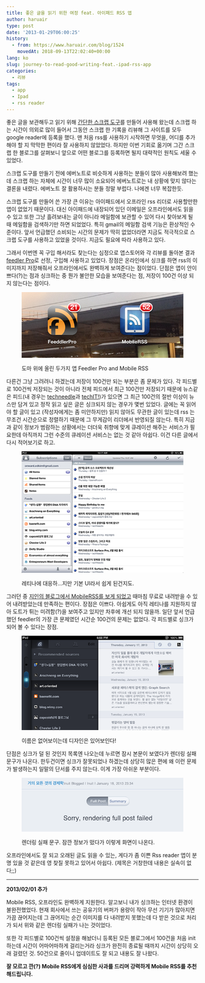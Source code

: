 ```yaml
---
title: 좋은 글을 읽기 위한 여정 feat. 아이패드 RSS 앱
author: haruair
type: post
date: '2013-01-29T06:00:25'
history:
  - from: https://www.haruair.com/blog/1524
    movedAt: 2018-09-13T22:02:40+00:00
lang: ko
slug: journey-to-read-good-writing-feat.-ipad-rss-app
categories:
  - 리뷰
tags:
  - app
  - Ipad
  - rss reader
---
```


좋은 글을 보관해두고 읽기 위해 <a href="http://haruair.com/readlater" target="_blank">간단한 스크랩 도구</a>를 만들어 사용해 왔는데 스크랩 하는 시간이 의외로 많이 들어서 그동안 스크랩 한 기록을 리뷰해 그 사이트를 모두 google reader에 등록을 했다. 맨 처음 rss를 사용하기 시작하면 무엇을, 어디를 추가해야 할 지 막막한 편이라 잘 사용하지 않았었다. 하지만 이번 기회로 옮기며 그간 스크랩 한 블로그를 살펴보니 앞으로 어떤 블로그를 등록하면 될지 대략적인 원칙도 세울 수 있었다.

스크랩 도구를 만들기 전에 에버노트로 비슷하게 사용하는 분들이 많아 사용해보려 했는데 스크랩 하는 자체에 시간이 너무 많이 소요되어 에버노트로는 내 상황에 맞지 않다는 결론을 내렸다. 에버노트 잘 활용하시는 분들 정말 부럽다. 나에겐 너무 복잡한듯.

스크랩 도구를 만들어 쓴 가장 큰 이유는 아이패드에서 오프라인 rss 리더로 사용할만한 앱이 없었기 때문이다. 대신 아이패드에 내장되어 있던 이메일은 오프라인에서도 읽을 수 있고 또한 그냥 흘려보내는 글이 아니라 메일함에 보관할 수 있어 다시 찾아보게 될 때 메일함을 검색하기만 하면 되었었다. 특히 gmail의 메일함 검색 기능은 환상적인 수준이다. 앞서 언급했던 소비되는 시간의 문제가 딱히 없었더라면 지금도 적극적으로 스크랩 도구를 사용하고 있었을 것이다. 지금도 필요에 따라 사용하고 있다.

그래서 이번엔 꼭 구입 해서라도 찾는다는 심정으로 앱스토어와 각 리뷰를 돌아본 결과 <a href="https://itunes.apple.com/au/app/feeddler-rss-reader-pro/id365710282?mt=8" target="_blank">feedler Pro</a>로 선정, 구입해 사용하고 있었다. 장점은 온라인에서 싱크를 하면 rss의 이미지까지 저장해줘서 오프라인에서도 완벽하게 보여준다는 점이었다. 단점은 앱이 안이쁘다(?)는 점과 싱크하는 중 뭔가 불안한 모습을 보여준다는 점, 저장이 100건 이상 되지 않는다는 점이다.

<figure>

![](photo-3.png)

<figcaption>도마 위에 올린 두가지 앱 Feedler Pro and Mobile RSS</figcaption></figure>

다른건 그냥 그려려니 하겠는데 저장이 100건만 되는 부분은 좀 문제가 있다. 각 피드별로 100건씩 저장되는 것이 아니라 전체 피드에서 최근 100건만 저장되기 때문에 뉴스같은 피드(내 경우는 <a href="http://techneedle.com/" target="_blank">techneedle</a>과 <a href="http://techit.kr/" target="_blank">techIT!</a>)가 있으면 그 최근 100건의 절반 이상이 뉴스만 담겨 있고 정작 읽고 싶은 글은 싱크되지 않는 경우가 몇번 있었다. 글에는 꼭 읽어야 할 글이 있고 (작성자에게는 좀 미안하지만) 읽지 않아도 무관한 글이 있는데 rss 는 무조건 시간순으로 정렬하기 때문에 그 무게감이 리더에서 반영되질 않는다. 특히 지금과 같이 정보가 범람하는 상황에서는 더더욱 취향에 맞게 큐레이션 해주는 서비스가 필요한데 아직까지 그런 수준의 큐레이션 서비스는 없는 것 같아 아쉽다. 이건 다른 글에서 다시 적어보기로 하고.

<figure>

![](photo-4.png)

<figcaption>레티나에 대응하&#8230;지만 기본 UI라서 쉽게 된건지도.</figcaption></figure>

그러던 중 <a href="http://scvlife.kr/3391912" target="_blank">지인의 블로그에서 MobileRSS를 보게 되었고</a> 때마침 무료로 내려받을 수 있어 내려받았는데 만족하는 편이다. 장점은 이쁘다. 아쉽게도 아직 레티나를 지원하지 않아 도트가 튀는 미려함(?)을 보여주고 있지만 차후에 개선 되지 않을까. 일단 앞서 언급했던 feedler의 가장 큰 문제였던 시간순 100건의 문제는 없었다. 각 피드별로 싱크가 되어 볼 수 있다는 장점.

<figure>

![](photo-2.png)

<figcaption>이름은 없어보이는데 디자인은 있어보인다!</figcaption></figure>

단점은 싱크가 덜 된 것인지 목록엔 나오는데 누르면 잠시 본문이 보였다가 렌더링 실패 문구가 나온다. 한두건이면 싱크가 잘못되었나 하겠는데 상당히 많은 편에 왜 이런 문제가 발생하는지 일말의 단서를 주지 않는다. 이게 가장 아쉬운 부분이다.

<figure>

![](photo-1.png)

<figcaption>렌더링 실패 문구. 잠깐 정보가 떴다가 이렇게 화면이 나온다.</figcaption></figure>

오프라인에서도 잘 되고 오래된 글도 읽을 수 있는, 게다가 좀 이쁜 Rss reader 앱이 분명 있을 것 같은데 영 찾질 못하고 있어서 아쉽다. (제목은 거창한데 내용은 실속이 없다;;)

---

**2013/02/01 추가**

Mobile RSS, 오프라인도 완벽하게 지원한다. 알고보니 내가 싱크하는 인터넷 환경이 불완전했었다. 현재 회사에서 쓰는 공유기의 버퍼가 용량이 작아 무선 기기가 많아지면 가끔 끊어지는데 그 끊어지는 순간 이미지를 다 내려받지 못했는데 다 받은 것으로 처리가 되서 위와 같은 렌더링 실패가 나는 것이었다.

또한 각 피드별로 100건씩 설정을 해놨더니 등록된 모든 블로그에서 100건을 처음 init하는데 시간이 어마어마하게 걸리는거라 싱크가 완전히 종료될 때까지 시간이 상당히 오래 걸렸던 것. 50건으로 줄이니 업데이트도 잘 되고 내용도 잘 나왔다.

**잘 모르고 깐(?) Mobile RSS에게 심심한 사과를 드리며 강력하게 Mobile RSS를 추천해드립니다.**
